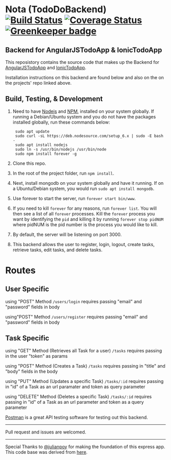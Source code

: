 # Nota (TodoDoBackend) [![Build Status](https://travis-ci.org/jaylenw/nota.svg?branch=master)](https://travis-ci.org/jaylenw/nota) [![Coverage Status](https://coveralls.io/repos/github/jaylenw/nota/badge.svg?branch=master)](https://coveralls.io/github/jaylenw/nota?branch=master) [![Greenkeeper badge](https://badges.greenkeeper.io/jaylenw/nota.svg)](https://greenkeeper.io/)

## Backend for AngularJSTodoApp & IonicTodoApp

This reposistory contains the source code that makes up the Backend
for [AngularJSTodoApp](https://github.com/jaylenw/AngularJsTodoApp) and [IonicTodoApp](https://github.com/jaylenw/IonicTodoApp).

Installation instructions on this backend are found below and also on the
on the projects' repo linked above.

## Build, Testing, & Development

1. Need to have [Nodejs](https://nodejs.org/en/) and [NPM](https://www.npmjs.com/), installed on your system globally. If running a Debian/Ubuntu system and you do not have the packages installed globally, run these commands below:

        sudo apt update  
        sudo curl -sL https://deb.nodesource.com/setup_6.x | sudo -E bash -
        sudo apt install nodejs  
        sudo ln -s /usr/bin/nodejs /usr/bin/node
        sudo npm install forever -g

2. Clone this repo.

3. In the root of the project folder, run `npm install`.

4. Next, install mongodb on your system globally and have it running. If on a Ubuntu/Debian system, you would run
   `sudo apt install mongodb`.

5. Use forever to start the server, run `forever start bin/www`.

6. If you need to kill `forever` for any reasons, run `forever list`. You will then see a list of all `forever` processes. Kill the `forever` process you want
by identifying the `pid` and killing it by running `forever stop pidNUM` where pidNUM is the pid number is the process you would like to kill.

7. By default, the server will be listening on port 3000.

8. This backend allows the user to register, login, logout, create tasks, retrieve tasks, edit tasks, and delete tasks.

# Routes

User Specific
--------------

using "POST" Method
`/users/login`
requires passing "email" and "password" fields in body

using"POST" Method
`/users/register`
requires passing "email" and "password" fields in body

Task Specific
-------------

using "GET" Method (Retrieves all Task for a user)
`/tasks`
requires passing in the user "token" as params

using "POST" Method (Creates a Task)
`/tasks`
requires passing in "title" and "body" fields in the body

using "PUT" Method (Updates a specific Task)
`/tasks/:id`
requires passing in "id" of a Task as an url paramater and token as query parameter

using "DELETE" Method (Deletes a specific Task)
`/tasks/:id`
requires passing in "id" of a Task as an url parameter and token as a query
parameter

[Postman](https://www.getpostman.com/) is a great API testing software for testing out this backend.

-------------------------------------------------------------------------------

Pull request and issues are welcomed.

--------------------------------------------------------------------------------

Special Thanks to [@julianpoy](https://github.com/julianpoy) for making the foundation of this express app. This code base was derived from [here](https://github.com/julianpoy/jaylenBackend).
